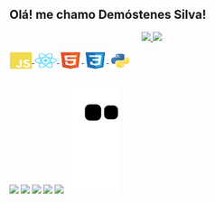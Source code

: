 
## Olá! me chamo Demóstenes Silva!

<div align="center">
  <a href="https://github.com/demostenessilva">
  <img height="180em" src="https://github-readme-stats.vercel.app/api?username=demostenessilva&show_icons=true&theme=darcula&include_all_commits=true&count_private=true"/>
    
  <img height="180em" src="https://github-readme-stats.vercel.app/api/top-langs/?username=demostenessilva&layout=compact&langs_count=7&theme=darcula"/>
</div>
  <div style="display: inline_block"><br>
  <img align="center" alt="Rafa-Js" height="30" width="40" src="https://raw.githubusercontent.com/devicons/devicon/master/icons/javascript/javascript-plain.svg">
  <img align="center" alt="Rafa-React" height="30" width="40" src="https://raw.githubusercontent.com/devicons/devicon/master/icons/react/react-original.svg">
  <img align="center" alt="Rafa-HTML" height="30" width="40" src="https://raw.githubusercontent.com/devicons/devicon/master/icons/html5/html5-original.svg">
  <img align="center" alt="Rafa-CSS" height="30" width="40" src="https://raw.githubusercontent.com/devicons/devicon/master/icons/css3/css3-original.svg">
  <img align="center" alt="Rafa-Python" height="30" width="40" src="https://raw.githubusercontent.com/devicons/devicon/master/icons/python/python-original.svg">
  </div>

  ##
  <div> 
  

 <a href="https://discord.gg/dKqBurNaAg" target="_blank"><img src="https://img.shields.io/badge/Discord-7289DA?style=for-the-badge&logo=discord&logoColor=white" target="_blank"></a> 
    <a href="https://www.linkedin.com/in/dem%C3%B3stenes-silva-57845134/" target="_blank"><img src="https://img.shields.io/badge/LinkedIn-0077B5?style=for-the-badge&logo=linkedin&logoColor=white=white" target="_blank"></a> 
     <a href="#" target="_blank"><img src="https://img.shields.io/badge/Ubuntu-E95420?style=for-the-badge&logo=ubuntu&logoColor=white" target="_blank"></a> 
         <a href="#" target="_blank"><img src="https://img.shields.io/badge/Windows-0078D6?style=for-the-badge&logo=windows&logoColor=white" target="_blank"></a> 
     <a href="#" target="_blank"><img src="https://img.shields.io/badge/Linux_Mint-87CF3E?style=for-the-badge&logo=linux-mint&logoColor=white"></a> 
![Snake animation](https://github.com/rafaballerini/rafaballerini/blob/output/github-contribution-grid-snake.svg)


  </div>
  
